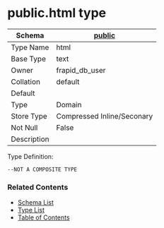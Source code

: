 # public.html type

| Schema | [public](../../schemas/public.md) |
| --- | --- |
| Type Name | html |
| Base Type | text |
| Owner | frapid_db_user |
| Collation | default |
| Default |  |
| Type | Domain |
| Store Type | Compressed Inline/Seconary |
| Not Null | False |
| Description |  |

Type Definition:

```plpgsql
--NOT A COMPOSITE TYPE
```


### Related Contents
* [Schema List](../../schemas.md)
* [Type List](../../types.md)
* [Table of Contents](../../README.md)

